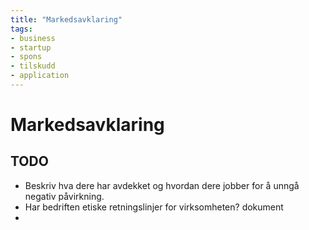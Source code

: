 ```yaml
---
title: "Markedsavklaring"
tags:
- business
- startup
- spons
- tilskudd
- application
---
```

# Markedsavklaring

## TODO
- Beskriv hva dere har avdekket og hvordan dere jobber for å unngå negativ påvirkning.
- Har bedriften etiske retningslinjer for virksomheten? dokument
- 